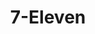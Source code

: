 ---
title: "7-Eleven"
url: /washington/7-eleven-pennsylvania-avenue-southeast/
shop: Lebensmittel
---